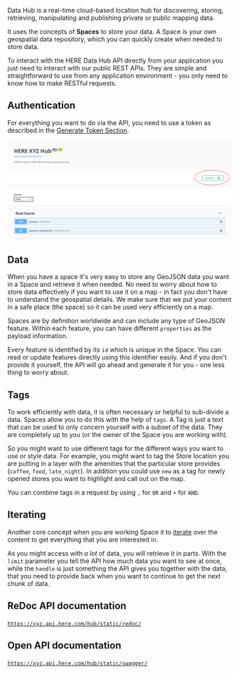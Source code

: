 Data Hub is a real-time cloud-based location hub for discovering, storing, retrieving, manipulating and publishing private or public mapping data.

It uses the concepts of **Spaces** to store your data. A Space is your own geospatial
data repository, which you can quickly create when needed to store data.

To interact with the HERE Data Hub API directly from your application you just need to interact with our public REST APIs. They are simple and straightforward to use from any application environment - you only need to know how to make RESTful requests.

## Authentication

For everything you want to do via the API, you need to use a token as described in the
[Generate Token Section](getting-token.md).

[![API](images/api-auth.png)](images/api-auth.png)

## Data

When you have a space it's very easy to store any GeoJSON data you want in a Space and retrieve it when needed.
No need to worry about how to store data effectively if you want to use it on a map - in fact
you don't have to understand the geospatial details. We make sure that we put your content in a
safe place (the space) so it can be used very efficiently on a map.

Spaces are by definition worldwide and can include any type of GeoJSON feature. Within
each feature, you can have different `properties` as the payload information.

Every feature is identified by its `id` which is unique in the Space. You can read or update
features directly using this identifier easily. And if you don't provide it yourself, the
API will go ahead and generate it for you - one less thing to worry about.

## Tags

To work efficiently with data, it is often necessary or helpful to sub-divide a data. Spaces
allow you to do this with the help of `tags`. A Tag is just a text that can be used to only
concern yourself with a subset of the data. They are completely up to you (or the owner of the
Space you are working with).

So you might want to use different tags for the different ways you want to use or style data.
For example, you might want to tag the Store location you are putting in a layer with the
amenities that the particular store provides (`coffee`, `food`, `late_night`). In addition
you could use `new` as a tag for newly opened stores you want to highlight and call out on
the map.

You can combine tags in a request by using `,` for `OR` and `+` for `AND`.

## Iterating

Another core concept when you are working Space it to [iterate](https://xyz.api.here.com/hub/static/redoc/#operation/iterateFeatures) over the content to get everything that you are interested in.

As you might access with *a lot* of data, you will retrieve it in parts. With the `limit` parameter
you tell the API how much data you want to see at once, while the `handle` is just something the
API gives you together with the data, that you need to provide back when you want to continue to
get the next chunk of data.

## ReDoc API documentation

[`https://xyz.api.here.com/hub/static/redoc/`](https://xyz.api.here.com/hub/static/redoc/)

## Open API documentation

[`https://xyz.api.here.com/hub/static/swagger/`](https://xyz.api.here.com/hub/static/swagger/)
